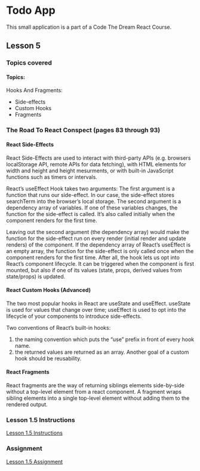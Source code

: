 # Todo App
This small application is a part of a Code The Dream React Course.

## Lesson 5

### Topics covered

#### Topics:

Hooks And Fragments:
  * Side-effects
  * Custom Hooks
  * Fragments

### The Road To React Conspect (pages 83 through 93)
#### React Side-Effects
React Side-Effects are used to interact with third-party APIs (e.g. browsers localStorage API, remote APIs for data fetching), with HTML elements for width and height and height mesurments, or with built-in JavaScript functions such as timers or intervals.

React’s useEffect Hook takes two arguments: The first argument is a function that runs our side-effect. In our case, the side-effect stores searchTerm into the browser’s local storage. The second argument is a dependency array of variables. If one of these variables changes, the function for the side-effect is called. It’s also called initially when the component
renders for the first time.

Leaving out the second argument (the dependency array) would make the function for the side-effect run on every render (initial render and update renders) of the component. If the dependency array of React’s useEffect is an empty array, the function for the side-effect is only called once when the component renders for the first time. After all, the hook lets us opt into React’s component lifecycle. It can be triggered when the component is first mounted, but also if one of its values (state, props, derived values from state/props) is updated.

#### React Custom Hooks (Advanced)
The two most popular hooks in React are useState and useEffect. useState is used for values that change over time; useEffect is used to opt into the lifecycle of your components to introduce side-effects.

Two conventions of React’s built-in hooks:
1) the naming convention which puts the “use” prefix in front of every hook name.
2) the returned values are returned as an array.
Another goal of a custom hook should be reusability. 

#### React Fragments
React fragments are the way of returning siblings elements side-by-side without a top-level element from a react component. A fragment wraps sibling elements into a single top-level element without adding them to the rendered output.


### Lesson 1.5 Instructions
[Lesson 1.5 Instructions](https://learn.codethedream.org/react-fundamentals-hooks-and-fragments/)

### Assignment
[Lesson 1.5 Assignment](https://github.com/Code-the-Dream-School/react/wiki/Lesson-1.5)